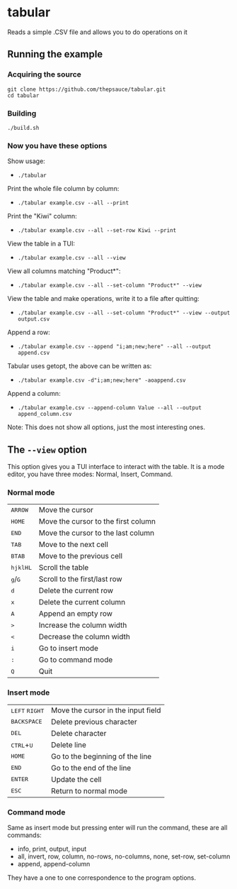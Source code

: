 # tabular
Reads a simple .CSV file and allows you to do operations on it

## Running the example

### Acquiring the source
```
git clone https://github.com/thepsauce/tabular.git
cd tabular
```

### Building
```
./build.sh
```

### Now you have these options

Show usage:
- `./tabular`

Print the whole file column by column:
- `./tabular example.csv --all --print`

Print the "Kiwi" column:
- `./tabular example.csv --all --set-row Kiwi --print`

View the table in a TUI:
- `./tabular example.csv --all --view`

View all columns matching "Product\*":
- `./tabular example.csv --all --set-column "Product*" --view`

View the table and make operations, write it to a file after quitting:
- `./tabular example.csv --all --set-column "Product*" --view --output output.csv`

Append a row:
- `./tabular example.csv --append "i;am;new;here" --all --output append.csv`

Tabular uses getopt, the above can be written as:
- `./tabular example.csv -d"i;am;new;here" -aoappend.csv`

Append a column:
- `./tabular example.csv --append-column Value --all --output append_column.csv`

Note: This does not show all options, just the most interesting ones.

## The `--view` option

This option gives you a TUI interface to interact with the table. It is a mode editor, you have three modes: Normal, Insert, Command.

### Normal mode

| | |
|-|-|
| <kbd>ARROW</kbd> | Move the cursor |
| <kbd>HOME</kbd> | Move the cursor to the first column |
| <kbd>END</kbd> | Move the cursor to the last column |
| <kbd>TAB</kbd> | Move to the next cell |
| <kbd>BTAB</kbd> | Move to the previous cell |
| <kbd>hjklHL</kbd> | Scroll the table |
| <kbd>g</kbd>/<kbd>G</kbd> | Scroll to the first/last row |
| <kbd>d</kbd> | Delete the current row |
| <kbd>x</kbd> | Delete the current column |
| <kbd>A</kbd> | Append an empty row |
| <kbd>></kbd> | Increase the column width |
| <kbd><</kbd> | Decrease the column width |
| <kbd>i</kbd> | Go to insert mode |
| <kbd>:</kbd> | Go to command mode |
| <kbd>Q</kbd> | Quit |

### Insert mode

| | |
|-|-|
| <kbd>LEFT</kbd> <kbd>RIGHT</kbd> | Move the cursor in the input field |
| <kbd>BACKSPACE</kbd> | Delete previous character |
| <kbd>DEL</kbd> | Delete character |
| <kbd>CTRL</kbd>+<kbd>U</kbd> | Delete line |
| <kbd>HOME</kbd> | Go to the beginning of the line |
| <kbd>END</kbd> | Go to the end of the line |
| <kbd>ENTER</kbd> | Update the cell |
| <kbd>ESC</kbd> | Return to normal mode |

### Command mode

Same as insert mode but pressing enter will run the command, these are all commands:
- info, print, output, input
- all, invert, row, column, no-rows, no-columns, none, set-row, set-column
- append, append-column

They have a one to one correspondence to the program options.
